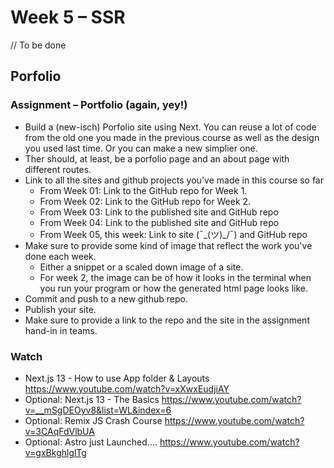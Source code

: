 # Week 5 – SSR

// To be done

## Porfolio

### Assignment – Portfolio (again, yey!)

* Build a (new-isch) Porfolio site using Next. You can reuse a lot of code from
  the old one you made in the previous course as well as the design you used
  last time. Or you can make a new simplier one.
* Ther should, at least, be a porfolio page and an about page with different
  routes.
* Link to all the sites and github projects you've made in this course so far
  * From Week 01: Link to the GitHub repo for Week 1.
  * From Week 02: Link to the GitHub repo for Week 2.
  * From Week 03: Link to the published site and GitHub repo
  * From Week 04: Link to the published site and GitHub repo
  * From Week 05, this week: Link to site (¯\_(ツ)_/¯) and GitHub repo
* Make sure to provide some kind of image that reflect the work you've done each
  week.
    * Either a snippet or a scaled down image of a site.
    * For week 2, the image can be of how it looks in the terminal when you run
      your program or how the generated html page looks like.
* Commit and push to a new github repo.
* Publish your site.
* Make sure to provide a link to the repo and the site in the assignment hand-in
  in teams.

<!-- ## Assignment – Idea for 2nd Personal React Project

## Assignment – Styling of 2nd Personal React Project -->

### Watch

* Next.js 13 - How to use App folder & Layouts https://www.youtube.com/watch?v=xXwxEudjiAY
* Optional: Next.js 13 - The Basics https://www.youtube.com/watch?v=__mSgDEOyv8&list=WL&index=6
* Optional: Remix JS Crash Course https://www.youtube.com/watch?v=3CAqFdVlbUA
* Optional: Astro just Launched....  https://www.youtube.com/watch?v=gxBkghlglTg



